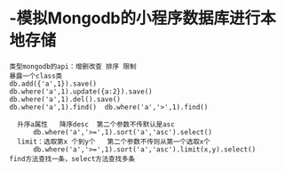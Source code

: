 # -模拟Mongodb的小程序数据库进行本地存储
    类型mongodb的api：增删改查 排序 限制
    暴露一个class类
    db.add({'a',1}).save()
    db.where('a',1).update({a:2}).save()
    db.where('a',1).del().save()
    db.where('a',1).find()  db.where('a','>',1).find()  
    
      升序a属性   降序desc  第二个参数不传默认是asc
          db.where('a','>=',1).sort('a','asc').select()  
      limit：选取第x 个到y个   第二个参数不传则从第一个选取x个
          db.where('a','>=',1).sort('a','asc').limit(x,y).select()  
    find方法查找一条，select方法查找多条
    
    
